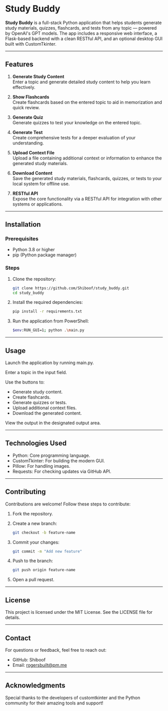 # Study Buddy

**Study Buddy** is a full-stack Python application that helps students generate study materials, quizzes, flashcards, and tests from any topic — powered by OpenAI's GPT models. The app includes a responsive web interface, a Flask-based backend with a clean RESTful API, and an optional desktop GUI built with CustomTkinter.

---

## Features

1. **Generate Study Content**  
   Enter a topic and generate detailed study content to help you learn effectively.

2. **Show Flashcards**  
   Create flashcards based on the entered topic to aid in memorization and quick review.

3. **Generate Quiz**  
   Generate quizzes to test your knowledge on the entered topic.

4. **Generate Test**  
   Create comprehensive tests for a deeper evaluation of your understanding.

5. **Upload Context File**  
   Upload a file containing additional context or information to enhance the generated study materials.

6. **Download Content**  
   Save the generated study materials, flashcards, quizzes, or tests to your local system for offline use.

7. **RESTful API**  
   Expose the core functionality via a RESTful API for integration with other systems or applications.

---

## Installation

### Prerequisites
- Python 3.8 or higher
- pip (Python package manager)

### Steps
1. Clone the repository:
   ```bash
   git clone https://github.com/Shiboof/study_buddy.git
   cd study_buddy
   ```

2. Install the required dependencies:
   ```bash
   pip install -r requirements.txt
   ```

3. Run the application from PowerShell:
   ```bash
   $env:RUN_GUI=1; python .\main.py
   ```

---

## Usage

Launch the application by running main.py.

Enter a topic in the input field.

Use the buttons to:

- Generate study content.
- Create flashcards.
- Generate quizzes or tests.
- Upload additional context files.
- Download the generated content.

View the output in the designated output area.

---

## Technologies Used

- Python: Core programming language.
- CustomTkinter: For building the modern GUI.
- Pillow: For handling images.
- Requests: For checking updates via GitHub API.

---

## Contributing

Contributions are welcome! Follow these steps to contribute:

1. Fork the repository.
2. Create a new branch:
   ```bash
   git checkout -b feature-name
   ```

3. Commit your changes:
   ```bash
   git commit -m "Add new feature"
   ```

4. Push to the branch:
   ```bash
   git push origin feature-name
   ```

5. Open a pull request.

---

## License

This project is licensed under the MIT License. See the LICENSE file for details.

---

## Contact

For questions or feedback, feel free to reach out:

- GitHub: Shiboof
- Email: rogersbuilt@pm.me

---

## Acknowledgments

Special thanks to the developers of customtkinter and the Python community for their amazing tools and support!
